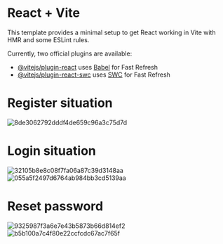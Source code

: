 # React + Vite

This template provides a minimal setup to get React working in Vite with HMR and some ESLint rules.

Currently, two official plugins are available:

- [@vitejs/plugin-react](https://github.com/vitejs/vite-plugin-react/blob/main/packages/plugin-react/README.md) uses [Babel](https://babeljs.io/) for Fast Refresh
- [@vitejs/plugin-react-swc](https://github.com/vitejs/vite-plugin-react-swc) uses [SWC](https://swc.rs/) for Fast Refresh

# Register situation
![8de3062792dddf4de659c96a3c75d7d](https://github.com/eTroupe5201/FoodOrderingApplication/assets/129224800/e9d5740f-a7f4-4711-bc1a-e7752ab0bff3)

# Login situation
![32105b8e8c08f7fa06a87c39d3148aa](https://github.com/eTroupe5201/FoodOrderingApplication/assets/129224800/4975e02b-003e-40da-b24e-7fd8af0433d7)
![055a5f2497d6764ab984bb3cd5139aa](https://github.com/eTroupe5201/FoodOrderingApplication/assets/129224800/c847b403-acd0-4ba4-8551-89c773209ac7)

# Reset password
![9325987f3a6e7e43b5873b66d814ef2](https://github.com/eTroupe5201/FoodOrderingApplication/assets/129224800/fef4b03b-8728-495e-abb1-9431e9151ecf)
![b5b100a7c4f80e22ccfcdc67ac7f65f](https://github.com/eTroupe5201/FoodOrderingApplication/assets/129224800/0e3fec86-5a87-43aa-a2d4-3ce3bcb4744d)

